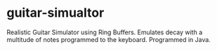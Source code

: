# guitar-simualtor
Realistic Guitar Simulator using Ring Buffers. Emulates decay with a multitude of notes programmed to the keyboard. Programmed in Java.
